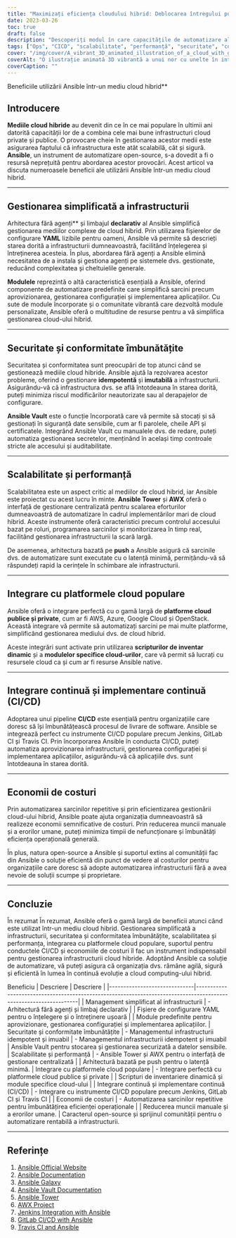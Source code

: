 ```yaml
---
title: "Maximizați eficiența cloudului hibrid: Deblocarea întregului potențial al lui Ansible"
date: 2023-03-26
toc: true
draft: false
description: "Descoperiți modul în care capacitățile de automatizare ale Ansible pot eficientiza, securiza și optimiza mediile cloud hibride pentru o productivitate îmbunătățită."
tags: ["Ops", "CICD", "scalabilitate", "performanță", "securitate", "conformitate", "integrare", "Servicii Web Amazon", "Microsoft Azure", "Google Cloud", "Turnul Ansible", "Ansible Galaxy", "Ansible Vault", "economii de costuri", "Eficiența IT"]
cover: "/img/cover/A_vibrant_3D_animated_illustration_of_a_cloud_with_gears.png"
coverAlt: "O ilustrație animată 3D vibrantă a unui nor cu unelte în interior, reprezentând un mediu cloud hibrid, care prezintă gestionarea eficientă și automatizată a infrastructurii cloud."
coverCaption: ""
---
```

 Beneficiile utilizării Ansible într-un mediu cloud hibrid**

## Introducere

**Mediile cloud hibride** au devenit din ce în ce mai populare în ultimii ani datorită capacității lor de a combina cele mai bune infrastructuri cloud private și publice. O provocare cheie în gestionarea acestor medii este asigurarea faptului că infrastructura este atât scalabilă, cât și sigură. **Ansible**, un instrument de automatizare open-source, s-a dovedit a fi o resursă neprețuită pentru abordarea acestor provocări. Acest articol va discuta numeroasele beneficii ale utilizării Ansible într-un mediu cloud hibrid.

______

## Gestionarea simplificată a infrastructurii

Arhitectura fără agenți** și limbajul **declarativ** al Ansible simplifică gestionarea mediilor complexe de cloud hibrid. Prin utilizarea fișierelor de configurare **YAML** lizibile pentru oameni, Ansible vă permite să descrieți starea dorită a infrastructurii dumneavoastră, facilitând înțelegerea și întreținerea acesteia. În plus, abordarea fără agenți a Ansible elimină necesitatea de a instala și gestiona agenți pe sistemele dvs. gestionate, reducând complexitatea și cheltuielile generale.

**Modulele** reprezintă o altă caracteristică esențială a Ansible, oferind componente de automatizare predefinite care simplifică sarcini precum aprovizionarea, gestionarea configurației și implementarea aplicațiilor. Cu sute de module încorporate și o comunitate vibrantă care dezvoltă module personalizate, Ansible oferă o multitudine de resurse pentru a vă simplifica gestionarea cloud-ului hibrid.

______

## Securitate și conformitate îmbunătățite

Securitatea și conformitatea sunt preocupări de top atunci când se gestionează mediile cloud hibride. Ansible ajută la rezolvarea acestor probleme, oferind o gestionare **idempotentă** și **imutabilă** a infrastructurii. Asigurându-vă că infrastructura dvs. se află întotdeauna în starea dorită, puteți minimiza riscul modificărilor neautorizate sau al derapajelor de configurare.

**Ansible Vault** este o funcție încorporată care vă permite să stocați și să gestionați în siguranță date sensibile, cum ar fi parolele, cheile API și certificatele. Integrând Ansible Vault cu manualele dvs. de redare, puteți automatiza gestionarea secretelor, menținând în același timp controale stricte ale accesului și auditabilitate.

______

## Scalabilitate și performanță

Scalabilitatea este un aspect critic al mediilor de cloud hibrid, iar Ansible este proiectat cu acest lucru în minte. **Ansible Tower** și **AWX** oferă o interfață de gestionare centralizată pentru scalarea eforturilor dumneavoastră de automatizare în cadrul implementărilor mari de cloud hibrid. Aceste instrumente oferă caracteristici precum controlul accesului bazat pe roluri, programarea sarcinilor și monitorizarea în timp real, facilitând gestionarea infrastructurii la scară largă.

De asemenea, arhitectura bazată pe **push** a Ansible asigură că sarcinile dvs. de automatizare sunt executate cu o latență minimă, permițându-vă să răspundeți rapid la cerințele în schimbare ale infrastructurii.

______

## Integrare cu platformele cloud populare

Ansible oferă o integrare perfectă cu o gamă largă de **platforme cloud publice și private**, cum ar fi AWS, Azure, Google Cloud și OpenStack. Această integrare vă permite să automatizați sarcini pe mai multe platforme, simplificând gestionarea mediului dvs. de cloud hibrid.

Aceste integrări sunt activate prin utilizarea **scripturilor de inventar dinamic** și a **modulelor specifice cloud-urilor**, care vă permit să lucrați cu resursele cloud ca și cum ar fi resurse Ansible native.

______

## Integrare continuă și implementare continuă (CI/CD)

Adoptarea unui pipeline **CI/CD** este esențială pentru organizațiile care doresc să își îmbunătățească procesul de livrare de software. Ansible se integrează perfect cu instrumente CI/CD populare precum Jenkins, GitLab CI și Travis CI. Prin încorporarea Ansible în conducta CI/CD, puteți automatiza aprovizionarea infrastructurii, gestionarea configurației și implementarea aplicațiilor, asigurându-vă că aplicațiile dvs. sunt întotdeauna în starea dorită.

______

## Economii de costuri

Prin automatizarea sarcinilor repetitive și prin eficientizarea gestionării cloud-ului hibrid, Ansible poate ajuta organizația dumneavoastră să realizeze economii semnificative de costuri. Prin reducerea muncii manuale și a erorilor umane, puteți minimiza timpii de nefuncționare și îmbunătăți eficiența operațională generală.

În plus, natura open-source a Ansible și suportul extins al comunității fac din Ansible o soluție eficientă din punct de vedere al costurilor pentru organizațiile care doresc să adopte automatizarea infrastructurii fără a avea nevoie de soluții scumpe și proprietare.

______

## Concluzie

În rezumat În rezumat, Ansible oferă o gamă largă de beneficii atunci când este utilizat într-un mediu cloud hibrid. Gestionarea simplificată a infrastructurii, securitatea și conformitatea îmbunătățite, scalabilitatea și performanța, integrarea cu platformele cloud populare, suportul pentru conductele CI/CD și economiile de costuri îl fac un instrument indispensabil pentru gestionarea infrastructurii cloud hibride. Adoptând Ansible ca soluție de automatizare, vă puteți asigura că organizația dvs. rămâne agilă, sigură și eficientă în lumea în continuă evoluție a cloud computing-ului hibrid.

Beneficiu | Descriere | Descriere |
|------------------------------|------------------------------------------------------------------------------------------------------------------|
| Management simplificat al infrastructurii | - Arhitectură fără agenți și limbaj declarativ |
| Fișiere de configurare YAML pentru o înțelegere și o întreținere ușoară |
| Module predefinite pentru aprovizionare, gestionarea configurației și implementarea aplicațiilor.
| Securitate și conformitate îmbunătățite | - Managementul infrastructurii idempotent și imuabil | - Managementul infrastructurii idempotent și imuabil
| Ansible Vault pentru stocarea și gestionarea securizată a datelor sensibile.
| Scalabilitate și performanță | - Ansible Tower și AWX pentru o interfață de gestionare centralizată |
| Arhitectură bazată pe push pentru o latență minimă.
| Integrare cu platformele cloud populare | - Integrare perfectă cu platformele cloud publice și private |
| Scripturi de inventariere dinamică și module specifice cloud-ului |
| Integrare continuă și implementare continuă (CI/CD) | - Integrare cu instrumente CI/CD populare precum Jenkins, GitLab CI și Travis CI |
| Economii de costuri | - Automatizarea sarcinilor repetitive pentru îmbunătățirea eficienței operaționale |
| Reducerea muncii manuale și a erorilor umane.
| Caracterul open-source și sprijinul comunității pentru o automatizare rentabilă a infrastructurii.


______

## Referințe

1. [Ansible Official Website](https://www.ansible.com/)
2. [Ansible Documentation](https://docs.ansible.com/)
3. [Ansible Galaxy](https://galaxy.ansible.com/)
4. [Ansible Vault Documentation](https://docs.ansible.com/ansible/latest/user_guide/vault.html)
5. [Ansible Tower](https://www.ansible.com/products/tower)
6. [AWX Project](https://github.com/ansible/awx)
7. [Jenkins Integration with Ansible](https://plugins.jenkins.io/ansible/)
8. [GitLab CI/CD with Ansible](https://docs.gitlab.com/ee/ci/examples/ansible/)
9. [Travis CI and Ansible](https://docs.travis-ci.com/user/deployment/ansible/)


